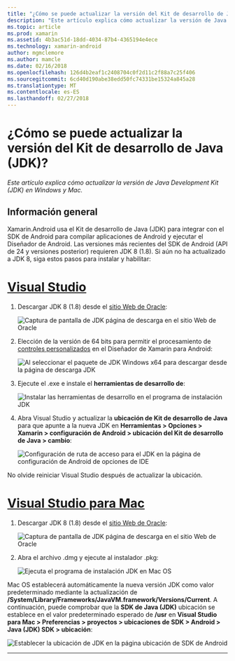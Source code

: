 ```yaml
---
title: "¿Cómo se puede actualizar la versión del Kit de desarrollo de Java (JDK)?"
description: "Este artículo explica cómo actualizar la versión de Java Development Kit (JDK) en Windows y Mac."
ms.topic: article
ms.prod: xamarin
ms.assetid: 4b3ac51d-18dd-4034-87b4-4365194e4ece
ms.technology: xamarin-android
author: mgmclemore
ms.author: mamcle
ms.date: 02/16/2018
ms.openlocfilehash: 126d4b2eaf1c2408704c0f2d11c2f88a7c25f406
ms.sourcegitcommit: 6cd40d190abe38edd50fc74331be15324a845a28
ms.translationtype: MT
ms.contentlocale: es-ES
ms.lasthandoff: 02/27/2018
---
```

# <a name="how-do-i-update-the-java-development-kit-jdk-version"></a>¿Cómo se puede actualizar la versión del Kit de desarrollo de Java (JDK)?

_Este artículo explica cómo actualizar la versión de Java Development Kit (JDK) en Windows y Mac._

## <a name="overview"></a>Información general

Xamarin.Android usa el Kit de desarrollo de Java (JDK) para integrar con el SDK de Android para compilar aplicaciones de Android y ejecutar el Diseñador de Android. Las versiones más recientes del SDK de Android (API de 24 y versiones posterior) requieren JDK 8 (1.8). Si aún no ha actualizado a JDK 8, siga estos pasos para instalar y habilitar:

# <a name="visual-studiotabvswin"></a>[Visual Studio](#tab/vswin)

1.  Descargar JDK 8 (1.8) desde el [sitio Web de Oracle](http://www.oracle.com/technetwork/java/javase/downloads/index.html):

    ![Captura de pantalla de JDK página de descarga en el sitio Web de Oracle](update-jdk-images/image1.png)

2.  Elección de la versión de 64 bits para permitir el procesamiento de [controles personalizados](https://developer.xamarin.com/releases/vs/xamarin.vs_4/xamarin.vs_4.2/#androiddesignercustomcontrols) en el Diseñador de Xamarin para Android:

    ![Al seleccionar el paquete de JDK Windows x64 para descargar desde la página de descarga JDK](update-jdk-images/image2.png)

3.  Ejecute el .exe e instale el **herramientas de desarrollo de**:

    ![Instalar las herramientas de desarrollo en el programa de instalación JDK](update-jdk-images/image3.png)

4.  Abra Visual Studio y actualizar la **ubicación de Kit de desarrollo de Java** para que apunte a la nueva JDK en **Herramientas > Opciones > Xamarin > configuración de Android > ubicación del Kit de desarrollo de Java > cambio**:

    ![Configuración de ruta de acceso para el JDK en la página de configuración de Android de opciones de IDE](update-jdk-images/image4.png)

No olvide reiniciar Visual Studio después de actualizar la ubicación.

# <a name="visual-studio-for-mactabvsmac"></a>[Visual Studio para Mac](#tab/vsmac)

1.  Descargar JDK 8 (1.8) desde el [sitio Web de Oracle](http://www.oracle.com/technetwork/java/javase/downloads/index.html):

    ![Captura de pantalla de JDK página de descarga en el sitio Web de Oracle](update-jdk-images/image1.png)

2.  Abra el archivo .dmg y ejecute al instalador .pkg:

    ![Ejecuta el programa de instalación JDK en Mac OS](update-jdk-images/image5.png)

Mac OS establecerá automáticamente la nueva versión JDK como valor predeterminado mediante la actualización de **/System/Library/Frameworks/JavaVM.framework/Versions/Current**. A continuación, puede comprobar que la **SDK de Java (JDK)** ubicación se establece en el valor predeterminado esperado de **/usr** en **Visual Studio para Mac > Preferencias > proyectos > ubicaciones de SDK > Android > Java (JDK) SDK > ubicación**:

![Establecer la ubicación de JDK en la página ubicación de SDK de Android](update-jdk-images/image6.png)

-----

